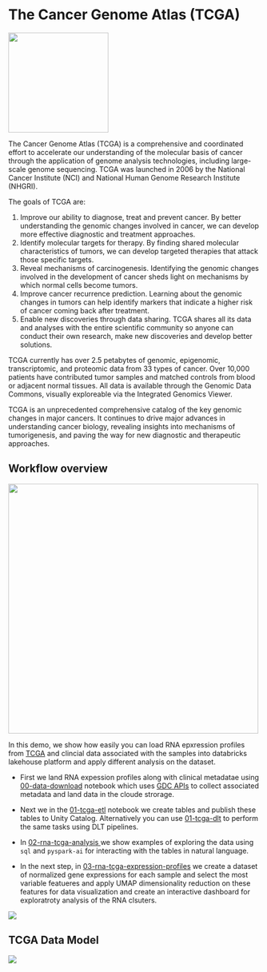 # The Cancer Genome Atlas (TCGA)

<img src="https://www.cancer.gov/ccg/sites/g/files/xnrzdm256/files/styles/cgov_featured/public/cgov_image/media_image/2022-06/TCGA%20people%20and%20layers%20of%20data%20425x319.jpg?h=982f41e1&itok=zkQ_l8-t" width=200 >
 
The Cancer Genome Atlas (TCGA) is a comprehensive and coordinated effort to accelerate our understanding of the molecular basis of cancer through the application of genome analysis technologies, including large-scale genome sequencing. TCGA was launched in 2006 by the National Cancer Institute (NCI) and National Human Genome Research Institute (NHGRI).

The goals of TCGA are:
1. Improve our ability to diagnose, treat and prevent cancer. By better understanding the genomic changes involved in cancer, we can develop more effective diagnostic and treatment approaches.
2. Identify molecular targets for therapy. By finding shared molecular characteristics of tumors, we can develop targeted therapies that attack those specific targets.
3. Reveal mechanisms of carcinogenesis. Identifying the genomic changes involved in the development of cancer sheds light on mechanisms by which normal cells become tumors. 
4. Improve cancer recurrence prediction. Learning about the genomic changes in tumors can help identify markers that indicate a higher risk of cancer coming back after treatment. 
5. Enable new discoveries through data sharing. TCGA shares all its data and analyses with the entire scientific community so anyone can conduct their own research, make new discoveries and develop better solutions.

TCGA currently has over 2.5 petabytes of genomic, epigenomic, transcriptomic, and proteomic data from 33 types of cancer. Over 10,000 patients have contributed tumor samples and matched controls from blood or adjacent normal tissues. All data is available through the Genomic Data Commons, visually exploreable via the Integrated Genomics Viewer.

TCGA is an unprecedented comprehensive catalog of the key genomic changes in major cancers. It continues to drive major advances in understanding cancer biology, revealing insights into mechanisms of tumorigenesis, and paving the way for new diagnostic and therapeutic approaches.

## Workflow overview
<img src="https://hls-eng-data-public.s3.amazonaws.com/img/tcga-umap.png" width=500 >

In this demo, we show how easily you can load RNA epxression profiles from [TCGA](https://portal.gdc.cancer.gov/) and clincial data associated with the samples into databricks lakehouse platform and apply different analysis on the dataset. 

- First we land RNA expession profiles along with clinical metadatae using <a href="$./00-data-download">00-data-download</a>
notebook which uses [GDC APIs](https://gdc.cancer.gov/access-data/gdc-data-transfer-tool) to collect associated metadata and land data in the cloude strorage.

- Next we in the <a href="$./01-tcga-etl">01-tcga-etl</a> notebook we create tables and publish these tables to Unity Catalog. 
Alternatively you can use <a href="$./01-tcga-dlt">01-tcga-dlt</a> to perform the same tasks using DLT pipelines. 

- In <a href="$./02-rna-tcga-analysis"> 02-rna-tcga-analysis </a> we show examples of exploring the data using `sql` and `pyspark-ai` for interacting with the tables in natural language. 

- In the next step, in <a href="$03-rna-tcga-expression-profiles"> 03-rna-tcga-expression-profiles</a> we create a dataset of normalized gene expressions for each sample and select the most variable featueres and apply UMAP dimensionality reduction on these features for data visualization and create an interactive dashboard for exploratroty analysis of the RNA clsuters.

[![](https://mermaid.ink/img/pako:eNptkU1qwzAQha8itOgquYAWAWOXUmhKaNqdIUytsSvQjyuNFiHk7h3ZzsK4Wo3e-2b0xNxkFzRKJRP-ZvQdNgaGCK71gs8IkUxnRvAkXpr6Up1ek4BUalHqLVXbkLU4U4gw4NZu3j634pc3dL3UQGDDUMZPgliEf_hjdWr9rD9S7Q-H1dNKfLxXYoyhNxbTk0MCzfPmphXJnZxKCY2WQBB8Mz9jLLO5SqfWqVZeYTkZTzJORNS5IxOWmMXYFyBhnKN1NifCyE_JnXQYHRjNa7gVvpX0gw5bqbjU2EO21MrW3xnNI_8Dn7Xh9FJRzLiTkCmcr7573Gdm2aRUPdjEKk49x3nd09bvfwl_q6E?type=png)](https://mermaid.live/edit#pako:eNptkU1qwzAQha8itOgquYAWAWOXUmhKaNqdIUytsSvQjyuNFiHk7h3ZzsK4Wo3e-2b0xNxkFzRKJRP-ZvQdNgaGCK71gs8IkUxnRvAkXpr6Up1ek4BUalHqLVXbkLU4U4gw4NZu3j634pc3dL3UQGDDUMZPgliEf_hjdWr9rD9S7Q-H1dNKfLxXYoyhNxbTk0MCzfPmphXJnZxKCY2WQBB8Mz9jLLO5SqfWqVZeYTkZTzJORNS5IxOWmMXYFyBhnKN1NifCyE_JnXQYHRjNa7gVvpX0gw5bqbjU2EO21MrW3xnNI_8Dn7Xh9FJRzLiTkCmcr7573Gdm2aRUPdjEKk49x3nd09bvfwl_q6E)


## TCGA Data Model
[![](https://mermaid.ink/img/pako:eNp90c2OgyAQB_BXIXNuX8AbK8RlI63x42ZiWKWtiUKDeNho331BbdOYzXKCmd_8D8wEtW4kBCANacXViL5UyJ0kPUcp5miej8d58s8vGuYoQCXcxFDCSy1lr_SEQpzRhdRaWdGql1saGyKU--jkk4X7uHeWYZ7EdC-26mZSikkVpeci2bu3zjMvZoRWjONoDf2WnVbXobL6n5nig7M8p6QqTjhm0cndvMr-SIAD9NL0om3cZ04-sQR7k70sweNGXsTYWS8fjo73RlhJm9ZqA4E1ozyAGK3OflT9fK9m2woEF9ENriqXGb4ubdnd4xfYSYp-?type=png)](https://mermaid.live/edit#pako:eNp90c2OgyAQB_BXIXNuX8AbK8RlI63x42ZiWKWtiUKDeNho331BbdOYzXKCmd_8D8wEtW4kBCANacXViL5UyJ0kPUcp5miej8d58s8vGuYoQCXcxFDCSy1lr_SEQpzRhdRaWdGql1saGyKU--jkk4X7uHeWYZ7EdC-26mZSikkVpeci2bu3zjMvZoRWjONoDf2WnVbXobL6n5nig7M8p6QqTjhm0cndvMr-SIAD9NL0om3cZ04-sQR7k70sweNGXsTYWS8fjo73RlhJm9ZqA4E1ozyAGK3OflT9fK9m2woEF9ENriqXGb4ubdnd4xfYSYp-)
